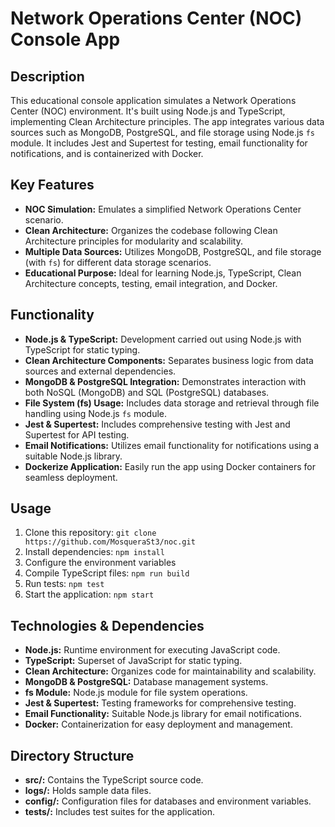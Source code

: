 # Network Operations Center (NOC) Console App

## Description
This educational console application simulates a Network Operations Center (NOC) environment. It's built using Node.js and TypeScript, implementing Clean Architecture principles. The app integrates various data sources such as MongoDB, PostgreSQL, and file storage using Node.js `fs` module. It includes Jest and Supertest for testing, email functionality for notifications, and is containerized with Docker.

## Key Features
- **NOC Simulation:** Emulates a simplified Network Operations Center scenario.
- **Clean Architecture:** Organizes the codebase following Clean Architecture principles for modularity and scalability.
- **Multiple Data Sources:** Utilizes MongoDB, PostgreSQL, and file storage (with `fs`) for different data storage scenarios.
- **Educational Purpose:** Ideal for learning Node.js, TypeScript, Clean Architecture concepts, testing, email integration, and Docker.

## Functionality
- **Node.js & TypeScript:** Development carried out using Node.js with TypeScript for static typing.
- **Clean Architecture Components:** Separates business logic from data sources and external dependencies.
- **MongoDB & PostgreSQL Integration:** Demonstrates interaction with both NoSQL (MongoDB) and SQL (PostgreSQL) databases.
- **File System (fs) Usage:** Includes data storage and retrieval through file handling using Node.js `fs` module.
- **Jest & Supertest:** Includes comprehensive testing with Jest and Supertest for API testing.
- **Email Notifications:** Utilizes email functionality for notifications using a suitable Node.js library.
- **Dockerize Application:** Easily run the app using Docker containers for seamless deployment.

## Usage
1. Clone this repository: `git clone https://github.com/MosqueraSt3/noc.git`
2. Install dependencies: `npm install`
3. Configure the environment variables
4. Compile TypeScript files: `npm run build`
5. Run tests: `npm test`
6. Start the application: `npm start`

## Technologies & Dependencies
- **Node.js:** Runtime environment for executing JavaScript code.
- **TypeScript:** Superset of JavaScript for static typing.
- **Clean Architecture:** Organizes code for maintainability and scalability.
- **MongoDB & PostgreSQL:** Database management systems.
- **fs Module:** Node.js module for file system operations.
- **Jest & Supertest:** Testing frameworks for comprehensive testing.
- **Email Functionality:** Suitable Node.js library for email notifications.
- **Docker:** Containerization for easy deployment and management.

## Directory Structure
- **src/:** Contains the TypeScript source code.
- **logs/:** Holds sample data files.
- **config/:** Configuration files for databases and environment variables.
- **tests/:** Includes test suites for the application.

